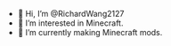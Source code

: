 - 👋 Hi, I’m @RichardWang2127
- 👀 I’m interested in Minecraft.
- 🌱 I’m currently making Minecraft mods.

<!---
RichardWang2127/RichardWang2127 is a ✨ special ✨ repository because its `README.md` (this file) appears on your GitHub profile.
You can click the Preview link to take a look at your changes.
--->
